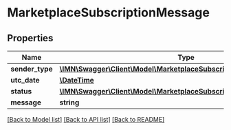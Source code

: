 # MarketplaceSubscriptionMessage

## Properties
Name | Type | Description | Notes
------------ | ------------- | ------------- | -------------
**sender_type** | [**\IMN\Swagger\Client\Model\MarketplaceSubscriptionMessageSenderType**](MarketplaceSubscriptionMessageSenderType.md) |  | 
**utc_date** | [**\DateTime**](\DateTime.md) |  | 
**status** | [**\IMN\Swagger\Client\Model\MarketplaceSubscriptionStatus**](MarketplaceSubscriptionStatus.md) |  | 
**message** | **string** |  | [optional] 

[[Back to Model list]](../README.md#documentation-for-models) [[Back to API list]](../README.md#documentation-for-api-endpoints) [[Back to README]](../README.md)


